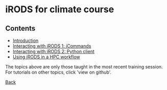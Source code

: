 # iRODS for climate course

## Contents

- [Introduction](01_intro.md)
- [Interacting with iRODS 1: iCommands](https://github.com/hpcleuven/iRODS-User-Training/blob/master/02_iCommands_Handson_User-Training.md)
- [Interacting with iRODS 2: Python client](https://github.com/hpcleuven/iRODS-User-Training/blob/master/03_VSC-PRC_Handson_User-Training.md)
- [Using iRODS in a HPC workflow](https://github.com/hpcleuven/iRODS-User-Training/blob/master/04_HPC_to_DATA_Handson_User-Training.md)

  
  
    
The topics above are only those taught in the most recent training session.    
For tutorials on other topics, click 'view on github'. 


[Back](index.md)
